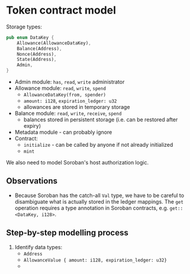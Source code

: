 # Token contract model

Storage types:

```Rust
pub enum DataKey {
    Allowance(AllowanceDataKey),
    Balance(Address),
    Nonce(Address),
    State(Address),
    Admin,
}
```

- Admin module: `has`, `read`, `write` administrator
- Allowance module: `read`, `write`, `spend`
	- `AllowanceDataKey(from, spender)`
	- `amount: i128`, `expiration_ledger: u32`
	- allowances are stored in temporary storage
- Balance module: `read`, `write`, `receive`, `spend`
	- balances stored in persistent storage (i.e. can be restored after expiry)
- Metadata module - can probably ignore
- Contract:
	- `initialize` - can be called by anyone if not already initialized
	- `mint`

We also need to model Soroban's host authorization logic.

## Observations

- Because Soroban has the catch-all `Val` type, we have to be careful to
  disambiguate what is actually stored in the ledger mappings. The `get`
  operation requires a type annotation in Soroban contracts, e.g.
  `get::<DataKey, i128>`.



## Step-by-step modelling process

1. Identify data types:
    - `Address`
    - `AllowanceValue { amount: i128, expiration_ledger: u32}`
    - 